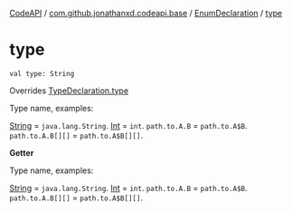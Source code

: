 [CodeAPI](../../index.md) / [com.github.jonathanxd.codeapi.base](../index.md) / [EnumDeclaration](index.md) / [type](.)

# type

`val type: String`

Overrides [TypeDeclaration.type](../-type-declaration/type.md)

Type name, examples:

[String](#) = `java.lang.String`.
[Int](#) = `int`.
`path.to.A.B` = `path.to.A$B`.
`path.to.A.B[][]` = `path.to.A$B[][]`.

**Getter**

Type name, examples:

[String](#) = `java.lang.String`.
[Int](#) = `int`.
`path.to.A.B` = `path.to.A$B`.
`path.to.A.B[][]` = `path.to.A$B[][]`.

